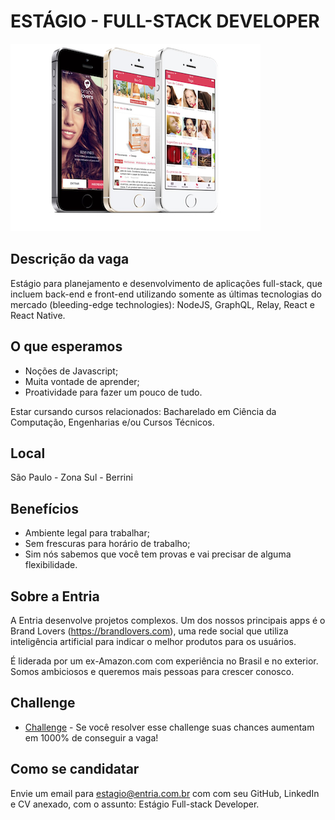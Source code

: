 # ESTÁGIO - FULL-STACK DEVELOPER

![Brand Lovers](./img/brandlovers.png)

## Descrição da vaga
Estágio para planejamento e desenvolvimento de aplicações full-stack, que incluem back-end e front-end utilizando somente as últimas tecnologias do mercado (bleeding-edge technologies): NodeJS, GraphQL, Relay, React e React Native.

## O que esperamos
- Noções de Javascript;
- Muita vontade de aprender;
- Proatividade para fazer um pouco de tudo.

Estar cursando cursos relacionados: Bacharelado em Ciência da Computação, Engenharias e/ou Cursos Técnicos.

## Local
São Paulo - Zona Sul - Berrini

## Benefícios
- Ambiente legal para trabalhar;
- Sem frescuras para horário de trabalho;
- Sim nós sabemos que você tem provas e vai precisar de alguma flexibilidade.

## Sobre a Entria
A Entria desenvolve projetos complexos. Um dos nossos principais apps é o Brand Lovers (https://brandlovers.com), uma rede social que utiliza inteligência artificial para indicar o melhor produtos para os usuários.

É liderada por um ex-Amazon.com com experiência no Brasil e no exterior. Somos ambiciosos e queremos mais pessoas para crescer conosco.

## Challenge
- [Challenge](./challenge.md) - Se você resolver esse challenge suas chances aumentam em 1000% de conseguir a vaga!

## Como se candidatar
Envie um email para estagio@entria.com.br com com seu GitHub, LinkedIn e CV anexado, com o assunto: Estágio Full-stack Developer.
